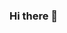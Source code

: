 ### Hi there 👋

<!--
**PeerapatIT2546/PeerapatIT2546** is a ✨ _special_ ✨ repository because its `README.md` (this file) appears on your GitHub profile.
-->
